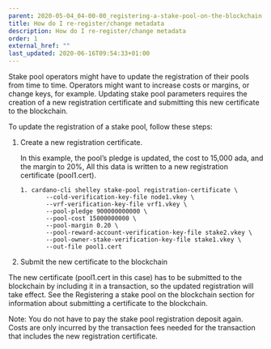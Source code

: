 ```yaml
---
parent: 2020-05-04_04-00-00_registering-a-stake-pool-on-the-blockchain
title: How do I re-register/change metadata
description: How do I re-register/change metadata
order: 1
external_href: ""
last_updated: 2020-06-16T09:54:33+01:00
---
```

Stake pool operators might have to update the registration of their pools from time to time. Operators might want to  increase costs or margins, or change keys, for example. Updating stake pool parameters requires the creation of a new registration certificate and submitting this new certificate to the blockchain.

To update the registration of a stake pool, follow these steps: 

1. Create a new registration certificate.

   In this example, the pool’s pledge is updated, the cost to 15,000 ada, and the margin to 20%, All this data is written to a new registration certificate (pool1.cert).

   ```
   1. cardano-cli shelley stake-pool registration-certificate \
          --cold-verification-key-file node1.vkey \
          --vrf-verification-key-file vrf1.vkey \
          --pool-pledge 900000000000 \
          --pool-cost 15000000000 \
          --pool-margin 0.20 \
          --pool-reward-account-verification-key-file stake2.vkey \
          --pool-owner-stake-verification-key-file stake1.vkey \
          --out-file pool1.cert
   ```
2. Submit the new certificate to the blockchain

The new certificate (pool1.cert in this case) has to be submitted to the blockchain by including it in a transaction, so the updated registration will take effect. See the Registering a stake pool on the blockchain section for information about submitting a certificate to the blockchain.

Note: You do not have to pay the stake pool registration deposit again. Costs are only incurred by the transaction fees needed for the transaction that includes the new registration certificate.
